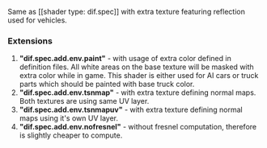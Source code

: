 Same as [[shader type: dif.spec]] with extra texture featuring reflection used for vehicles.


### Extensions

1. **"dif.spec.add.env.paint"** - with usage of extra color defined in definition files. All white areas on the base texture will be masked with extra color while in game. This shader is either used for AI cars or truck parts which should be painted with base truck color.
2. **"dif.spec.add.env.tsnmap"** - with extra texture defining normal maps. Both textures are using same UV layer.
3. **"dif.spec.add.env.tsnmapuv"** - with extra texture defining normal maps using it's own UV layer.
4. **"dif.spec.add.env.nofresnel"** - without fresnel computation, therefore is slightly cheaper to compute.